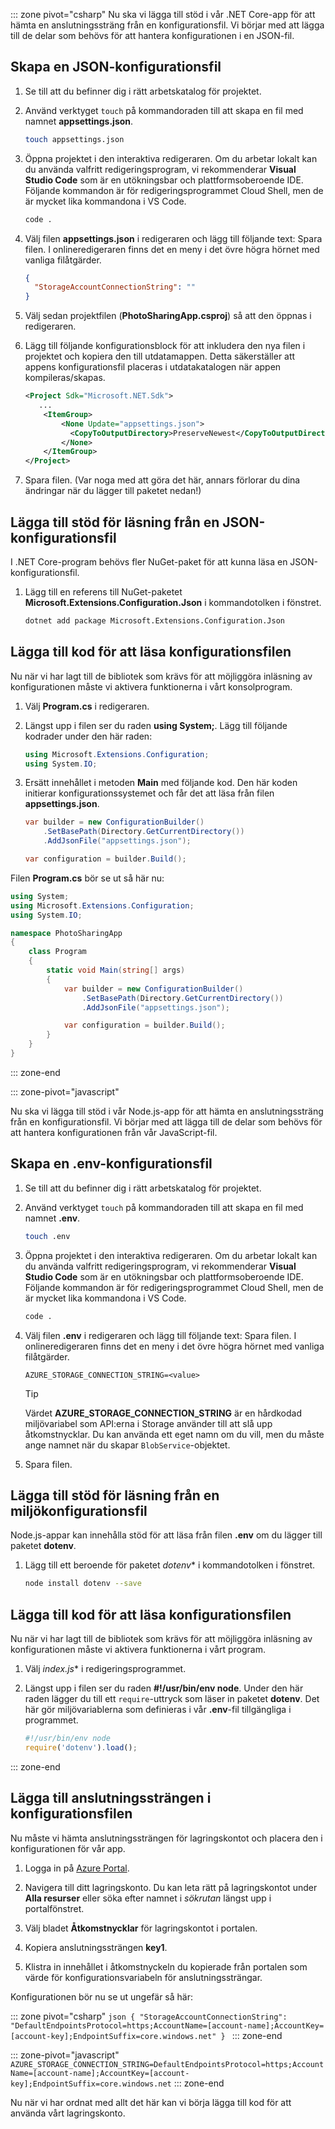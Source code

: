 ::: zone pivot="csharp" Nu ska vi lägga till stöd i vår .NET Core-app för att hämta en anslutningssträng från en konfigurationsfil. Vi börjar med att lägga till de delar som behövs för att hantera konfigurationen i en JSON-fil.

## <a name="create-a-json-configuration-file"></a>Skapa en JSON-konfigurationsfil

1. Se till att du befinner dig i rätt arbetskatalog för projektet.

1. Använd verktyget `touch` på kommandoraden till att skapa en fil med namnet **appsettings.json**.

    ```bash
    touch appsettings.json
    ```

1. Öppna projektet i den interaktiva redigeraren. Om du arbetar lokalt kan du använda valfritt redigeringsprogram, vi rekommenderar **Visual Studio Code** som är en utökningsbar och plattformsoberoende IDE. Följande kommandon är för redigeringsprogrammet Cloud Shell, men de är mycket lika kommandona i VS Code.
    
    ```bash
    code .
    ```

1. Välj filen **appsettings.json** i redigeraren och lägg till följande text: Spara filen. I onlineredigeraren finns det en meny i det övre högra hörnet med vanliga filåtgärder.

    ```json
    {
      "StorageAccountConnectionString": ""
    }
    ```

1. Välj sedan projektfilen (**PhotoSharingApp.csproj**) så att den öppnas i redigeraren.

1. Lägg till följande konfigurationsblock för att inkludera den nya filen i projektet och kopiera den till utdatamappen. Detta säkerställer att appens konfigurationsfil placeras i utdatakatalogen när appen kompileras/skapas.

    ```xml
    <Project Sdk="Microsoft.NET.Sdk">
       ...
        <ItemGroup>
            <None Update="appsettings.json">
              <CopyToOutputDirectory>PreserveNewest</CopyToOutputDirectory>
            </None>
        </ItemGroup>
    </Project>
    ```

1. Spara filen. (Var noga med att göra det här, annars förlorar du dina ändringar när du lägger till paketet nedan!)

## <a name="add-support-to-read-a-json-configuration-file"></a>Lägga till stöd för läsning från en JSON-konfigurationsfil

I .NET Core-program behövs fler NuGet-paket för att kunna läsa en JSON-konfigurationsfil.

1. Lägg till en referens till NuGet-paketet **Microsoft.Extensions.Configuration.Json** i kommandotolken i fönstret.

    ```bash
    dotnet add package Microsoft.Extensions.Configuration.Json
    ```

## <a name="add-code-to-read-the-configuration-file"></a>Lägga till kod för att läsa konfigurationsfilen

Nu när vi har lagt till de bibliotek som krävs för att möjliggöra inläsning av konfigurationen måste vi aktivera funktionerna i vårt konsolprogram.

1. Välj **Program.cs** i redigeraren.

1. Längst upp i filen ser du raden **using System;**. Lägg till följande kodrader under den här raden:

    ```csharp
    using Microsoft.Extensions.Configuration;
    using System.IO;
    ```

1. Ersätt innehållet i metoden **Main** med följande kod. Den här koden initierar konfigurationssystemet och får det att läsa från filen **appsettings.json**.

    ```csharp
    var builder = new ConfigurationBuilder()
        .SetBasePath(Directory.GetCurrentDirectory())
        .AddJsonFile("appsettings.json");

    var configuration = builder.Build();
    ```

Filen **Program.cs** bör se ut så här nu:

```csharp
using System;
using Microsoft.Extensions.Configuration;
using System.IO;

namespace PhotoSharingApp
{
    class Program
    {
        static void Main(string[] args)
        {
            var builder = new ConfigurationBuilder()
                .SetBasePath(Directory.GetCurrentDirectory())
                .AddJsonFile("appsettings.json");

            var configuration = builder.Build();            
        }
    }
}
```

::: zone-end

::: zone-pivot="javascript"

Nu ska vi lägga till stöd i vår Node.js-app för att hämta en anslutningssträng från en konfigurationsfil. Vi börjar med att lägga till de delar som behövs för att hantera konfigurationen från vår JavaScript-fil.

## <a name="create-a-env-configuration-file"></a>Skapa en .env-konfigurationsfil

1. Se till att du befinner dig i rätt arbetskatalog för projektet.

1. Använd verktyget `touch` på kommandoraden till att skapa en fil med namnet **.env**.

    ```bash
    touch .env
    ```

1. Öppna projektet i den interaktiva redigeraren. Om du arbetar lokalt kan du använda valfritt redigeringsprogram, vi rekommenderar **Visual Studio Code** som är en utökningsbar och plattformsoberoende IDE. Följande kommandon är för redigeringsprogrammet Cloud Shell, men de är mycket lika kommandona i VS Code.
    
    ```bash
    code .
    ```

1. Välj filen **.env** i redigeraren och lägg till följande text: Spara filen. I onlineredigeraren finns det en meny i det övre högra hörnet med vanliga filåtgärder.

    ```
    AZURE_STORAGE_CONNECTION_STRING=<value>
    ```

    > [!TIP]
    > Värdet **AZURE_STORAGE_CONNECTION_STRING** är en hårdkodad miljövariabel som API:erna i Storage använder till att slå upp åtkomstnycklar. Du kan använda ett eget namn om du vill, men du måste ange namnet när du skapar `BlobService`-objektet.

1. Spara filen.

## <a name="add-support-to-read-an-environment-configuration-file"></a>Lägga till stöd för läsning från en miljökonfigurationsfil

Node.js-appar kan innehålla stöd för att läsa från filen **.env** om du lägger till paketet **dotenv**.

1. Lägg till ett beroende för paketet *dotenv** i kommandotolken i fönstret.

    ```bash
    node install dotenv --save
    ```

## <a name="add-code-to-read-the-configuration-file"></a>Lägga till kod för att läsa konfigurationsfilen

Nu när vi har lagt till de bibliotek som krävs för att möjliggöra inläsning av konfigurationen måste vi aktivera funktionerna i vårt program.

1. Välj *index.js** i redigeringsprogrammet.

1. Längst upp i filen ser du raden **#!/usr/bin/env node**. Under den här raden lägger du till ett `require`-uttryck som läser in paketet **dotenv**. Det här gör miljövariablerna som definieras i vår **.env**-fil tillgängliga i programmet.

    ```javascript
    #!/usr/bin/env node
    require('dotenv').load();

    ```
::: zone-end

## <a name="add-the-connection-string-to-the-configuration-file"></a>Lägga till anslutningssträngen i konfigurationsfilen

Nu måste vi hämta anslutningssträngen för lagringskontot och placera den i konfigurationen för vår app.

1. Logga in på [Azure Portal](https://portal.azure.com/?azure-portal=true).

1. Navigera till ditt lagringskonto. Du kan leta rätt på lagringskontot under **Alla resurser** eller söka efter namnet i _sökrutan_ längst upp i portalfönstret. 

1. Välj bladet **Åtkomstnycklar** för lagringskontot i portalen.

1. Kopiera anslutningssträngen **key1**.

1. Klistra in innehållet i åtkomstnyckeln du kopierade från portalen som värde för konfigurationsvariabeln för anslutningssträngar.

Konfigurationen bör nu se ut ungefär så här:

::: zone pivot="csharp"
    ```json
    {
        "StorageAccountConnectionString": "DefaultEndpointsProtocol=https;AccountName=[account-name];AccountKey=[account-key];EndpointSuffix=core.windows.net"
    }
    ```
::: zone-end

::: zone-pivot="javascript"
    ```
    AZURE_STORAGE_CONNECTION_STRING=DefaultEndpointsProtocol=https;AccountName=[account-name];AccountKey=[account-key];EndpointSuffix=core.windows.net
    ```
::: zone-end

Nu när vi har ordnat med allt det här kan vi börja lägga till kod för att använda vårt lagringskonto.